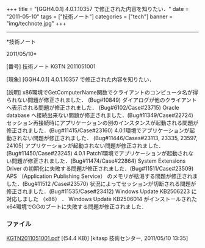 ﻿+++
title = "[GGH4.0.1] 4.0.1.10357 で修正された内容を知りたい．"
date = "2011-05-10"
tags = ["技術ノート"]
categories = ["tech"]
banner = "img/technote.jpg"
+++

-----------------------------------------------------------------------------------------------------------------------------

*技術ノート

2011/05/10*


[番号]
技術ノート KGTN 2011051001

[現象]
[GGH4.0.1] 4.0.1.10357 で修正された内容を知りたい．

[説明]
x86環境でGetComputerName関数でクライアントのコンピュータ名が得られない問題が修正されました．
(Bug#10849)
ダイアログが他のクライアントへ表示される問題が修正されました．
(Bug#6102/Case#23715)
Oracle database
へ接続出来ない問題が修正されました．(Bug#11349/Case#22724)
セッション再接続時にアプリケーションの別のインスタンスが起動される問題が修正されました．(Bug#11415/Case#23160)
4.0.1環境でアプリケーションが起動されない問題が修正されました．
(Bug#11446/Cases#23113, 23335, 23597, 24105)
アプリケーションが起動されない問題が修正されました．(Bug#11450/Case#23245)
4.0.1
Patch1環境でアプリケーションが起動されない問題が修正されました．(Bug#11474/Case#22864)
System Extensions Driver
の初期化に失敗する問題が修正されました．(Bug#11511/Case#23509)
APS （Application Publishing Service）
のメモリが枯渇する問題が修正されました．(Bug#11512 /Case#23570)
状況によってセッションが切断される問題が修正されました．(Bug#11535/Case#23412)
Windows Update KB2506223 に対応しました （x86） ．
Windows Update KB2506014
がインストールされたx64環境でGGのブートに失敗する問題が修正されました．


### ファイル

 
 


[KGTN2011051001.pdf](http://techreport.kitasp.net/attachments/download/551/KGTN2011051001.pdf)
 [(54.4 KB)] [kitasp 技術センター, 2011/05/10
13:35]


 


 

